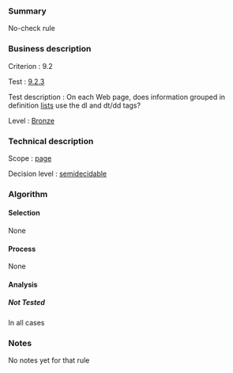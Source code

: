 ### Summary

No-check rule

### Business description

Criterion : 9.2

Test :
[9.2.3](http://www.accessiweb.org/index.php/accessiweb-22-english-version.html#test-9-2-3)

Test description : On each Web page, does information grouped in
definition
[lists](http://www.braillenet.org/accessibilite/referentiel-aw21-en/glossaire.php#mListes)
use the dl and dt/dd tags?

Level : [Bronze](/en/category/rules-design/accessiweb-11/level/bronze)

### Technical description

Scope : [page](/en/category/rules-design/accessiweb-11/scope/page)

Decision level :
[semidecidable](/en/category/rules-design/accessiweb-11/decision-level/semidecidable)

### Algorithm

#### Selection

None

#### Process

None

#### Analysis

##### Not Tested

In all cases

### Notes

No notes yet for that rule
